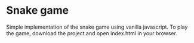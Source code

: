 # Snake game

Simple implementation of the snake game using vanilla javascript. To play the game, download the project and open index.html in your browser.
